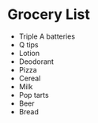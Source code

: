 # Grocery List
* Triple A batteries
* Q tips
* Lotion 
* Deodorant
* Pizza
* Cereal
* Milk
* Pop tarts
* Beer
* Bread

